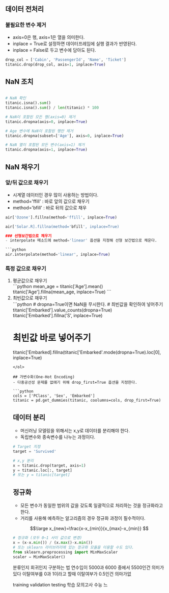 ## 데이터 전처리

### 불필요한 변수 제거
- axis=0은 행, axis=1은 열을 의미한다.
- inplace = True로 설정하면 데이터프레임에 실행 결과가 반영된다.
- inplace = False로 두고 변수에 담아도 된다.

```python
drop_col = ['Cabin', 'PassengerId', 'Name', 'Ticket']
titanic.drop(drop_col, axis=1, inplace=True)
```

## NaN 조치

```python

# NaN 확인
titanic.isna().sum()
titanic.isna().sum() / len(titanic) * 100

# NaN이 포함된 모든 행(axis=0) 제거
titanic.dropna(axis=0, inplace=True)

# Age 변수에 NaN이 포함된 행만 제거
titanic.dropna(subset=['Age'], axis=0, inplace=True)

# NaN 열이 포함된 모든 변수(axis=1) 제거
titanic.dropna(axis=1, inplace=True)
``` 

## NaN 채우기

### 앞/뒤 값으로 채우기
- 시계열 데이터인 경우 많이 사용하는 방법이다.
- method='ffill' : 바로 앞의 값으로 채우기
- method='bfill' : 바로 뒤의 값으로 채우

```python
air['Ozone'].fillna(method='ffill', inplace=True)

air['Solar.R].fillna(method='bfill', inplace=True)

### 선형보간법으로 채우기
- interpolate 메소드에 method='linear' 옵션을 지정해 선형 보간법으로 채운다.

```python
air.interpolate(method='linear', inplace=True) 
```

### 특정 값으로 채우기
<ol>
  <li> 평균값으로 채우기</li>
```python
mean_age = titanic['Age'].mean()
titanic['Age'].fillna(mean_age, inplace=True)
```
  <li> 최빈값으로 채우기</li>
```python
# dropna=True이면 NaN을 무시한다.
# 최빈값을 확인하여 넣어주기
titanic['Embarked'].value_counts(dropna=True)
titanic['Embarked'].fillna('S', inplace=True)

# 최빈값 바로 넣어주기
titanic['Embarked].fillna(titanic['Embarked'.mode(dropna=True).loc[0], inplace=True)
```
</ol>

## 가변수화(One-Hot Encoding)
- 다중공선성 문제를 없애기 위해 drop_first=True 옵션을 지정한다.

```python
cols = ['PClass', 'Sex', 'Embarked']
titanic = pd.get_dummies(titanic, coolumns=cols, drop_first=True)

```

## 데이터 분리
- 머신러닝 모델링을 위해서는 x,y로 데이터를 분리해야 한다.
- 독립변수와 종속변수를 나누는 과정이다.

```python
# Target 지정
target = 'Survived'

# x,y 분리
x = titanic.drop(target, axis=1)
y = titanic.loc[:, target]
# 또는 y = titanic[target]
```

## 정규화
- 모든 변수가 동일한 범위의 값을 갖도록 일괄적으로 처리하는 것을 정규화라고 한다.
- 거리를 사용해 예측하는 알고리즘의 경우 정규화 과정이 필수적이다.

$$\large x_{new}=\frac{x-x_{min}}{x_{max}-x_{min}} $$
```python
# 정규화 (모두 0~1 사이 값으로 변경)
x = (x-x.min()) / (x.max()-x.min())
# 또는 sklearn 라이브러리에 있는 정규화 모듈을 이용할 수도 있다.
from sklearn.preprocessing import MinMaxScaler
scaler = MinMaxScaler()
```


분류인지 회귀인지 구분하는 법
연수입이 5000과 6000 중에서 5500인건 의미가 있다
이탈여부를 0과 1이라고 할때 이탈여부가 0.5인건 의마가없

training validation testing
학습 모의고사 수능 느
